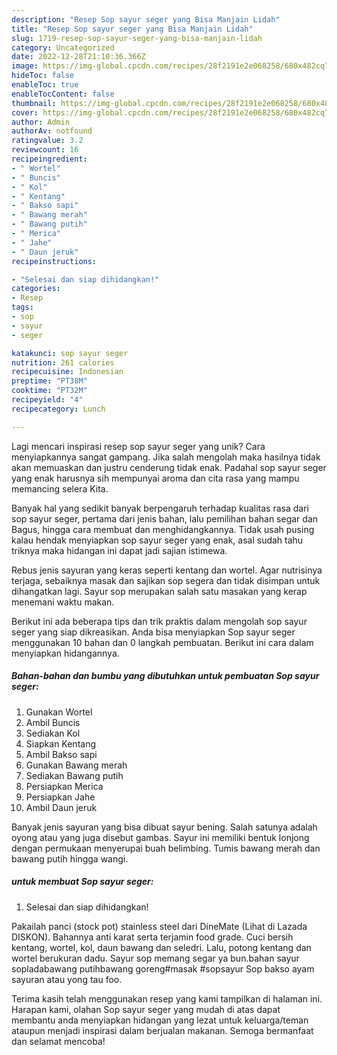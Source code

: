 ```yaml
---
description: "Resep Sop sayur seger yang Bisa Manjain Lidah"
title: "Resep Sop sayur seger yang Bisa Manjain Lidah"
slug: 1719-resep-sop-sayur-seger-yang-bisa-manjain-lidah
category: Uncategorized
date: 2022-12-28T21:10:36.366Z
image: https://img-global.cpcdn.com/recipes/28f2191e2e068258/680x482cq70/sop-sayur-seger-foto-resep-utama.jpg
hideToc: false
enableToc: true
enableTocContent: false
thumbnail: https://img-global.cpcdn.com/recipes/28f2191e2e068258/680x482cq70/sop-sayur-seger-foto-resep-utama.jpg
cover: https://img-global.cpcdn.com/recipes/28f2191e2e068258/680x482cq70/sop-sayur-seger-foto-resep-utama.jpg
author: Admin
authorAv: notfound
ratingvalue: 3.2
reviewcount: 16
recipeingredient:
- " Wortel"
- " Buncis"
- " Kol"
- " Kentang"
- " Bakso sapi"
- " Bawang merah"
- " Bawang putih"
- " Merica"
- " Jahe"
- " Daun jeruk"
recipeinstructions:

- "Selesai dan siap dihidangkan!"
categories:
- Resep
tags:
- sop
- sayur
- seger

katakunci: sop sayur seger 
nutrition: 261 calories
recipecuisine: Indonesian
preptime: "PT38M"
cooktime: "PT32M"
recipeyield: "4"
recipecategory: Lunch

---
```





Lagi mencari inspirasi resep sop sayur seger yang unik? Cara menyiapkannya sangat gampang. Jika salah mengolah maka hasilnya tidak akan memuaskan dan justru cenderung tidak enak. Padahal sop sayur seger yang enak harusnya sih mempunyai aroma dan cita rasa yang mampu memancing selera Kita.





Banyak hal yang sedikit banyak berpengaruh terhadap kualitas rasa dari sop sayur seger, pertama dari jenis bahan, lalu pemilihan bahan segar dan Bagus, hingga cara membuat dan menghidangkannya. Tidak usah pusing kalau hendak menyiapkan sop sayur seger yang enak,      asal sudah tahu triknya maka hidangan ini dapat jadi sajian istimewa.














Rebus jenis sayuran yang keras seperti kentang dan wortel. Agar nutrisinya terjaga, sebaiknya masak dan sajikan sop segera dan tidak disimpan untuk dihangatkan lagi. Sayur sop merupakan salah satu masakan yang kerap menemani waktu makan.






Berikut ini ada beberapa tips dan trik praktis dalam mengolah sop sayur seger yang siap dikreasikan. Anda bisa menyiapkan Sop sayur seger menggunakan 10 bahan dan 0 langkah pembuatan. Berikut ini cara dalam menyiapkan hidangannya.

<!--inarticleads1-->

##### Bahan-bahan dan bumbu yang dibutuhkan untuk pembuatan Sop sayur seger:

1. Gunakan  Wortel
1. Ambil  Buncis
1. Sediakan  Kol
1. Siapkan  Kentang
1. Ambil  Bakso sapi
1. Gunakan  Bawang merah
1. Sediakan  Bawang putih
1. Persiapkan  Merica
1. Persiapkan  Jahe
1. Ambil  Daun jeruk


Banyak jenis sayuran yang bisa dibuat sayur bening. Salah satunya adalah oyong atau yang juga disebut gambas. Sayur ini memiliki bentuk lonjong dengan permukaan menyerupai buah belimbing. Tumis bawang merah dan bawang putih hingga wangi. 

<!--inarticleads2-->

#####  untuk membuat Sop sayur seger:


1. Selesai dan siap dihidangkan!

Pakailah panci (stock pot) stainless steel dari DineMate (Lihat di Lazada DISKON). Bahannya anti karat serta terjamin food grade. Cuci bersih kentang, wortel, kol, daun bawang dan seledri. Lalu, potong kentang dan wortel berukuran dadu. Sayur sop memang segar ya bun.bahan sayur sopladabawang putihbawang goreng#masak #sopsayur Sop bakso ayam sayuran atau yong tau foo. 

Terima kasih telah menggunakan resep yang kami tampilkan di halaman ini. Harapan kami, olahan Sop sayur seger yang mudah di atas dapat membantu anda menyiapkan hidangan yang lezat untuk keluarga/teman ataupun menjadi inspirasi dalam berjualan makanan. Semoga bermanfaat dan selamat mencoba!
